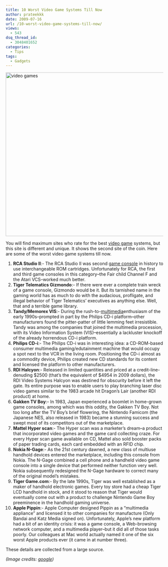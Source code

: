 ```yaml
---
title: 10 Worst Video Game Systems Till Now
author: prateekkk
date: 2009-07-16
url: /10-worst-video-game-systems-till-now/
views:
  - 543
dsq_thread_id:
  - 3048401652
categories:
  - Tips
tags:
  - Gadgets
---
```

<div id="{26D1379A-49C4-458F-A2ED-2DF834D7ED79}" class="mceTemp mceIEcenter">
  <dl>
    <dt>
      <img class="size-medium wp-image-12130" src="http://cdn.devilsworkshop.org/files/2009/07/video-games-live-logo-600x524.jpg" alt="video games" width="600" height="524" />
    </dt>
  </dl>
</div>

You will find maximum sites who rate for the best [video game][1] systems, but this site is different and unique. It shows the second site of the coin. Here are some of the worst video game systems till now.

  1. **RCA Studio II**:- The RCA Studio II was second [game console][2] in history to use interchangeable ROM cartridges. Unfortunately for RCA, the first and third game consoles in this category&#8211;the Fair child Channel F and the Atari VCS&#8211;worked much better.
  2. **Tiger Telematics Gizmondo**:- If there were ever a complete train wreck of a game console, Gizmondo would be it. But its tarnished name in the gaming world has as much to do with the audacious, profligate, and illegal behavior of Tiger Telematics&#8217; executives as anything else. Well, that and a terrible game library.
  3. **Tandy/Memorex VIS**:- During the rush-to-[multimedia][3]enthusiasm of the early 1990s&#8211;prompted in part by the Philips CD-i platform&#8211;other manufacturers found the pitter-patter of little lemming feet irresistible. Tandy was among the companies that joined the multimedia procession, with its Video Information System (VIS)&#8211;essentially a lackluster knockoff of the already horrendous CD-i platform.
  4. **Philips CD-i**:- The Philips CD-i was in interesting idea: a CD-ROM-based consumer multimedia gaming/edutainment machine that would occupy a spot next to the VCR in the living room. Positioning the CD-i almost as a commodity device, Philips created new CD standards for its content and licensed the platform to other manufacturers.
  5. **RDI Halcyon**:- Released in limited quantities and priced at a credit-line-denuding $2500 (that&#8217;s the equivalent of $4954 in 2009 dollars), the RDI Video Systems Halcyon was destined for obscurity before it left the gate. Its entire purpose was to enable users to play branching laser disc video games similar to the 1983 arcade hit Dragon&#8217;s Lair (another RDI product) at home.
  6. **Gakken TV Boy**:- In 1983, Japan experienced a boomlet in home-grown game consoles, among which was this oddity, the Gakken TV Boy. Not too long after the TV Boy&#8217;s brief flowering, the Nintendo Famicom (the Japanese NES, also released in 1983) became a stunning success and swept most of its competitors out of the marketplace.
  7. **Mattel Hyper scan**:- The Hyper scan was a marketer&#8217;s dream&#8211;a product that incorporated video games and the game card collecting craze. For every Hyper scan game available on CD, Mattel also sold booster packs of paper trading cards, each card embedded with an RFID chip.
  8. **Nokia N-Gage**:- As the 21st century dawned, a new class of multiuse handhold devices entered the marketplace, including this console from Nokia. The N-Gage combined a cell phone and a handheld video game console into a single device that performed neither function very well. Nokia subsequently redesigned the N-Gage hardware to correct many of the original model&#8217;s mistakes.
  9. **Tiger Game.com**:- By the late 1990s, Tiger was well established as a maker of handhold electronic games. Every toy store had a cheap Tiger LCD handhold in stock, and it stood to reason that Tiger would eventually come out with a product to challenge Nintendo Game Boy preeminence in the handhold gaming universe.
 10. **Apple Pippin**:- Apple Computer designed Pippin as a &#8220;multimedia appliance&#8221; and licensed it to other companies for manufacture (Only Bandai and Katz Media signed on). Unfortunately, Apple&#8217;s new platform had a bit of an identity crisis: it was a game console, a Web-browsing network computer, and a multimedia player&#8211;but it did all of those tasks poorly. Our colleagues at Mac world actually named it one of the six worst Apple products ever (it came in at number three).

These details are collected from a large source.

*(Image credits: <a href="http://google.com" onclick="_gaq.push(['_trackEvent', 'outbound-article', 'http://google.com', 'google']);" >google</a>)*

 [1]: http://devilsworkshop.org/google-earth-flight-simulator-a-backhanded-compliment-to-microsoft/ "video game"
 [2]: http://devilsworkshop.org/coladia-launches-animated-adventure-game-cleopatra-a-queens-destiny/ "game console"
 [3]: http://devilsworkshop.org/exploring-the-indian-animation-industry-tdis/ "multimedia"
